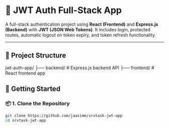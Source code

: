 # 🔐 JWT Auth Full-Stack App

A full-stack authentication project using **React (Frontend)** and **Express.js (Backend)** with **JWT (JSON Web Tokens)**. It includes login, protected routes, automatic logout on token expiry, and token refresh functionality.

---

## 📁 Project Structure
jwt-auth-app/
├── backend/ # Express.js backend API
├── frontend/ # React frontend app


## 🚀 Getting Started

### 📦 1. Clone the Repository

```bash
git clone https://github.com/jaasimm/srvtask-jwt-app
cd srvtask-jwt-app

